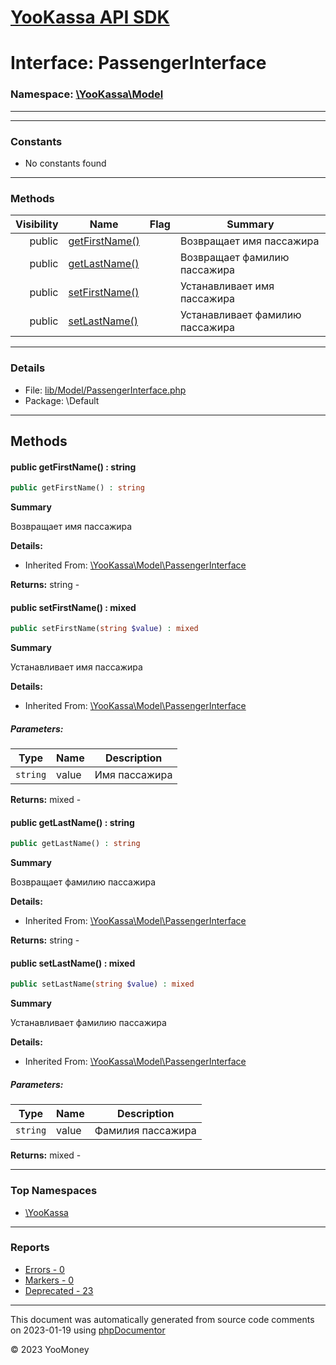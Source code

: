 # [YooKassa API SDK](../home.md)

# Interface: PassengerInterface
### Namespace: [\YooKassa\Model](../namespaces/yookassa-model.md)
---
---
### Constants
* No constants found

---
### Methods
| Visibility | Name | Flag | Summary |
| ----------:| ---- | ---- | ------- |
| public | [getFirstName()](../classes/YooKassa-Model-PassengerInterface.md#method_getFirstName) |  | Возвращает имя пассажира |
| public | [getLastName()](../classes/YooKassa-Model-PassengerInterface.md#method_getLastName) |  | Возвращает фамилию пассажира |
| public | [setFirstName()](../classes/YooKassa-Model-PassengerInterface.md#method_setFirstName) |  | Устанавливает имя пассажира |
| public | [setLastName()](../classes/YooKassa-Model-PassengerInterface.md#method_setLastName) |  | Устанавливает фамилию пассажира |

---
### Details
* File: [lib/Model/PassengerInterface.php](../../lib/Model/PassengerInterface.php)
* Package: \Default

---
## Methods
<a name="method_getFirstName" class="anchor"></a>
#### public getFirstName() : string

```php
public getFirstName() : string
```

**Summary**

Возвращает имя пассажира

**Details:**
* Inherited From: [\YooKassa\Model\PassengerInterface](../classes/YooKassa-Model-PassengerInterface.md)

**Returns:** string - 


<a name="method_setFirstName" class="anchor"></a>
#### public setFirstName() : mixed

```php
public setFirstName(string $value) : mixed
```

**Summary**

Устанавливает имя пассажира

**Details:**
* Inherited From: [\YooKassa\Model\PassengerInterface](../classes/YooKassa-Model-PassengerInterface.md)

##### Parameters:
| Type | Name | Description |
| ---- | ---- | ----------- |
| <code lang="php">string</code> | value  | Имя пассажира |

**Returns:** mixed - 


<a name="method_getLastName" class="anchor"></a>
#### public getLastName() : string

```php
public getLastName() : string
```

**Summary**

Возвращает фамилию пассажира

**Details:**
* Inherited From: [\YooKassa\Model\PassengerInterface](../classes/YooKassa-Model-PassengerInterface.md)

**Returns:** string - 


<a name="method_setLastName" class="anchor"></a>
#### public setLastName() : mixed

```php
public setLastName(string $value) : mixed
```

**Summary**

Устанавливает фамилию пассажира

**Details:**
* Inherited From: [\YooKassa\Model\PassengerInterface](../classes/YooKassa-Model-PassengerInterface.md)

##### Parameters:
| Type | Name | Description |
| ---- | ---- | ----------- |
| <code lang="php">string</code> | value  | Фамилия пассажира |

**Returns:** mixed - 




---

### Top Namespaces

* [\YooKassa](../namespaces/yookassa.md)

---

### Reports
* [Errors - 0](../reports/errors.md)
* [Markers - 0](../reports/markers.md)
* [Deprecated - 23](../reports/deprecated.md)

---

This document was automatically generated from source code comments on 2023-01-19 using [phpDocumentor](http://www.phpdoc.org/)

&copy; 2023 YooMoney